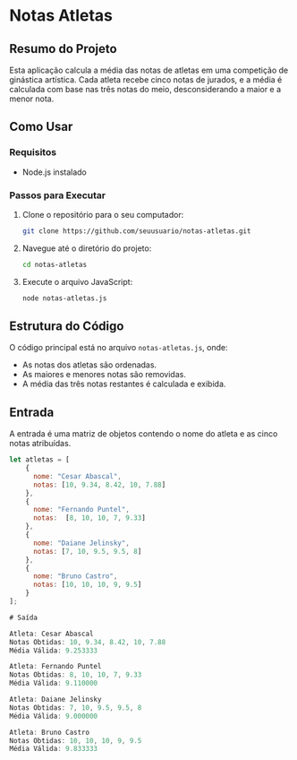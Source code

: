# Notas Atletas

## Resumo do Projeto
Esta aplicação calcula a média das notas de atletas em uma competição de ginástica artística. Cada atleta recebe cinco notas de jurados, e a média é calculada com base nas três notas do meio, desconsiderando a maior e a menor nota.

## Como Usar

### Requisitos
- Node.js instalado

### Passos para Executar
1. Clone o repositório para o seu computador:
    ```bash
    git clone https://github.com/seuusuario/notas-atletas.git
    ```
2. Navegue até o diretório do projeto:
    ```bash
    cd notas-atletas
    ```
3. Execute o arquivo JavaScript:
    ```bash
    node notas-atletas.js
    ```

## Estrutura do Código
O código principal está no arquivo `notas-atletas.js`, onde:
- As notas dos atletas são ordenadas.
- As maiores e menores notas são removidas.
- A média das três notas restantes é calculada e exibida.

## Entrada
A entrada é uma matriz de objetos contendo o nome do atleta e as cinco notas atribuídas.

```javascript
let atletas = [
    {
      nome: "Cesar Abascal",
      notas: [10, 9.34, 8.42, 10, 7.88]
    },
    {
      nome: "Fernando Puntel",
      notas:  [8, 10, 10, 7, 9.33]
    },
    {
      nome: "Daiane Jelinsky",
      notas: [7, 10, 9.5, 9.5, 8]
    },
    {
      nome: "Bruno Castro",
      notas: [10, 10, 10, 9, 9.5]
    }
];

# Saída

Atleta: Cesar Abascal
Notas Obtidas: 10, 9.34, 8.42, 10, 7.88
Média Válida: 9.253333

Atleta: Fernando Puntel
Notas Obtidas: 8, 10, 10, 7, 9.33
Média Válida: 9.110000

Atleta: Daiane Jelinsky
Notas Obtidas: 7, 10, 9.5, 9.5, 8
Média Válida: 9.000000

Atleta: Bruno Castro
Notas Obtidas: 10, 10, 10, 9, 9.5
Média Válida: 9.833333

